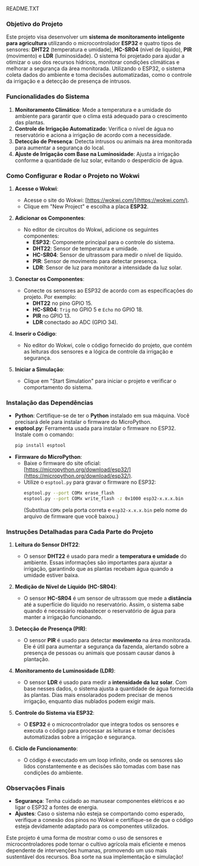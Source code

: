 README.TXT

### Objetivo do Projeto
Este projeto visa desenvolver um **sistema de monitoramento inteligente para agricultura** utilizando o microcontrolador **ESP32** e quatro tipos de sensores: **DHT22** (temperatura e umidade), **HC-SR04** (nível de líquido), **PIR** (movimento) e **LDR** (luminosidade). O sistema foi projetado para ajudar a otimizar o uso dos recursos hídricos, monitorar condições climáticas e melhorar a segurança da área monitorada. Utilizando o ESP32, o sistema coleta dados do ambiente e toma decisões automatizadas, como o controle da irrigação e a detecção de presença de intrusos.

### Funcionalidades do Sistema
1. **Monitoramento Climático**: Mede a temperatura e a umidade do ambiente para garantir que o clima está adequado para o crescimento das plantas.
2. **Controle de Irrigação Automatizado**: Verifica o nível de água no reservatório e aciona a irrigação de acordo com a necessidade.
3. **Detecção de Presença**: Detecta intrusos ou animais na área monitorada para aumentar a segurança do local.
4. **Ajuste de Irrigação com Base na Luminosidade**: Ajusta a irrigação conforme a quantidade de luz solar, evitando o desperdício de água.

### Como Configurar e Rodar o Projeto no Wokwi
1. **Acesse o Wokwi**:
   - Acesse o site do Wokwi: [https://wokwi.com/](https://wokwi.com/).
   - Clique em "New Project" e escolha a placa **ESP32**.

2. **Adicionar os Componentes**:
   - No editor de circuitos do Wokwi, adicione os seguintes componentes:
     - **ESP32**: Componente principal para o controle do sistema.
     - **DHT22**: Sensor de temperatura e umidade.
     - **HC-SR04**: Sensor de ultrassom para medir o nível de líquido.
     - **PIR**: Sensor de movimento para detectar presença.
     - **LDR**: Sensor de luz para monitorar a intensidade da luz solar.

3. **Conectar os Componentes**:
   - Conecte os sensores ao ESP32 de acordo com as especificações do projeto. Por exemplo:
     - **DHT22** no pino GPIO 15.
     - **HC-SR04**: `Trig` no GPIO 5 e `Echo` no GPIO 18.
     - **PIR** no GPIO 13.
     - **LDR** conectado ao ADC (GPIO 34).

4. **Inserir o Código**:
   - No editor do Wokwi, cole o código fornecido do projeto, que contém as leituras dos sensores e a lógica de controle da irrigação e segurança.

5. **Iniciar a Simulação**:
   - Clique em "Start Simulation" para iniciar o projeto e verificar o comportamento do sistema.

### Instalação das Dependências
- **Python**: Certifique-se de ter o **Python** instalado em sua máquina. Você precisará dele para instalar o firmware do MicroPython.
- **esptool.py**: Ferramenta usada para instalar o firmware no ESP32. Instale com o comando:
  ```sh
  pip install esptool
  ```
- **Firmware do MicroPython**:
  - Baixe o firmware do site oficial: [https://micropython.org/download/esp32/](https://micropython.org/download/esp32/).
  - Utilize o `esptool.py` para gravar o firmware no ESP32:
    ```sh
    esptool.py --port COMx erase_flash
    esptool.py --port COMx write_flash -z 0x1000 esp32-x.x.x.bin
    ```
    (Substitua `COMx` pela porta correta e `esp32-x.x.x.bin` pelo nome do arquivo de firmware que você baixou.)

### Instruções Detalhadas para Cada Parte do Projeto
1. **Leitura do Sensor DHT22**:
   - O sensor **DHT22** é usado para medir a **temperatura e umidade** do ambiente. Essas informações são importantes para ajustar a irrigação, garantindo que as plantas recebam água quando a umidade estiver baixa.

2. **Medição de Nível de Líquido (HC-SR04)**:
   - O sensor **HC-SR04** é um sensor de ultrassom que mede a **distância** até a superfície do líquido no reservatório. Assim, o sistema sabe quando é necessário reabastecer o reservatório de água para manter a irrigação funcionando.

3. **Detecção de Presença (PIR)**:
   - O sensor **PIR** é usado para detectar **movimento** na área monitorada. Ele é útil para aumentar a segurança da fazenda, alertando sobre a presença de pessoas ou animais que possam causar danos à plantação.

4. **Monitoramento de Luminosidade (LDR)**:
   - O sensor **LDR** é usado para medir a **intensidade da luz solar**. Com base nesses dados, o sistema ajusta a quantidade de água fornecida às plantas. Dias mais ensolarados podem precisar de menos irrigação, enquanto dias nublados podem exigir mais.

5. **Controle do Sistema via ESP32**:
   - O **ESP32** é o microcontrolador que integra todos os sensores e executa o código para processar as leituras e tomar decisões automatizadas sobre a irrigação e segurança.

6. **Ciclo de Funcionamento**:
   - O código é executado em um loop infinito, onde os sensores são lidos constantemente e as decisões são tomadas com base nas condições do ambiente.

### Observações Finais
- **Segurança**: Tenha cuidado ao manusear componentes elétricos e ao ligar o ESP32 a fontes de energia.
- **Ajustes**: Caso o sistema não esteja se comportando como esperado, verifique a conexão dos pinos no Wokwi e certifique-se de que o código esteja devidamente adaptado para os componentes utilizados.

Este projeto é uma forma de mostrar como o uso de sensores e microcontroladores pode tornar o cultivo agrícola mais eficiente e menos dependente de intervenções humanas, promovendo um uso mais sustentável dos recursos. Boa sorte na sua implementação e simulação!
